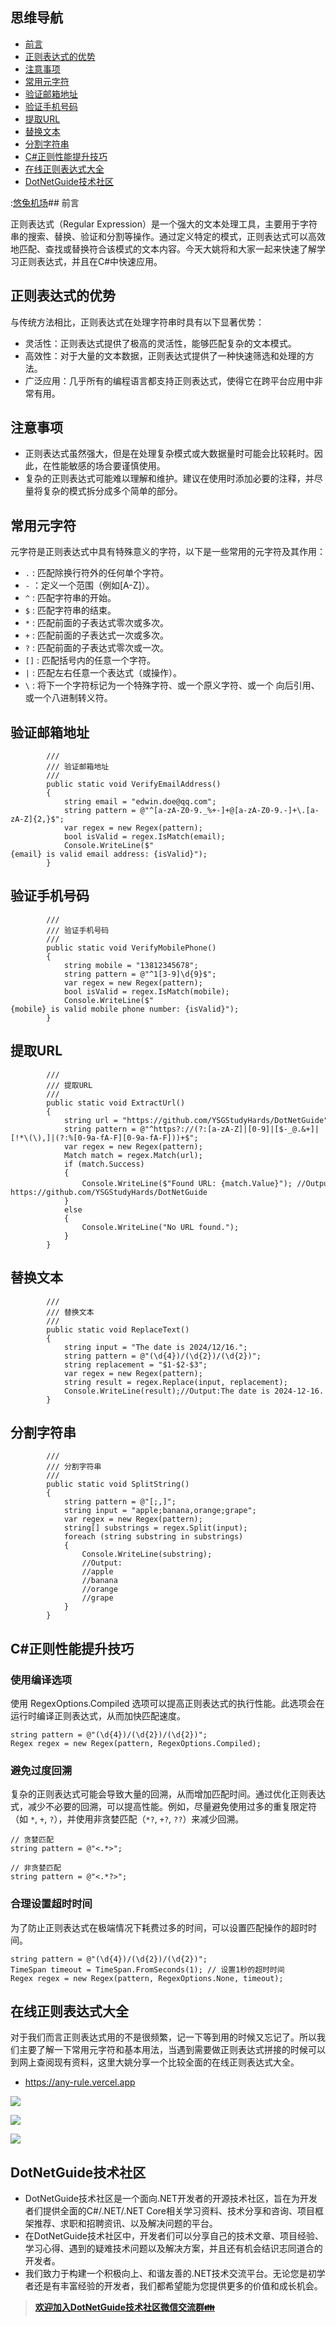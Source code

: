 ## 思维导航

* [前言](https://github.com)
* [正则表达式的优势](https://github.com)
* [注意事项](https://github.com)
* [常用元字符](https://github.com)
* [验证邮箱地址](https://github.com)
* [验证手机号码](https://github.com)
* [提取URL](https://github.com)
* [替换文本](https://github.com)
* [分割字符串](https://github.com)
* [C\#正则性能提升技巧](https://github.com)
* [在线正则表达式大全](https://github.com)
* [DotNetGuide技术社区](https://github.com)

:[悠兔机场](https://xinnongbo.com)## 前言


正则表达式（Regular Expression）是一个强大的文本处理工具，主要用于字符串的搜索、替换、验证和分割等操作。通过定义特定的模式，正则表达式可以高效地匹配、查找或替换符合该模式的文本内容。今天大姚将和大家一起来快速了解学习正则表达式，并且在C\#中快速应用。


## 正则表达式的优势


与传统方法相比，正则表达式在处理字符串时具有以下显著优势：


* 灵活性：正则表达式提供了极高的灵活性，能够匹配复杂的文本模式。
* 高效性：对于大量的文本数据，正则表达式提供了一种快速筛选和处理的方法。
* 广泛应用：几乎所有的编程语言都支持正则表达式，使得它在跨平台应用中非常有用。


## 注意事项


* 正则表达式虽然强大，但是在处理复杂模式或大数据量时可能会比较耗时。因此，在性能敏感的场合要谨慎使用。
* 复杂的正则表达式可能难以理解和维护。建议在使用时添加必要的注释，并尽量将复杂的模式拆分成多个简单的部分。


## 常用元字符


元字符是正则表达式中具有特殊意义的字符，以下是一些常用的元字符及其作用：


* `.` : 匹配除换行符外的任何单个字符。
* `-` ：定义一个范围（例如\[A\-Z]）。
* `^` : 匹配字符串的开始。
* `$` : 匹配字符串的结束。
* `*` : 匹配前面的子表达式零次或多次。
* `+` : 匹配前面的子表达式一次或多次。
* `?` : 匹配前面的子表达式零次或一次。
* `[]` : 匹配括号内的任意一个字符。
* `|` : 匹配左右任意一个表达式（或操作）。
* `\` : 将下一个字符标记为一个特殊字符、或一个原义字符、或一个 向后引用、或一个八进制转义符。


## 验证邮箱地址



```
        /// 
        /// 验证邮箱地址
        /// 
        public static void VerifyEmailAddress()
        {
            string email = "edwin.doe@qq.com";
            string pattern = @"^[a-zA-Z0-9._%+-]+@[a-zA-Z0-9.-]+\.[a-zA-Z]{2,}$";
            var regex = new Regex(pattern);
            bool isValid = regex.IsMatch(email);
            Console.WriteLine($"{email} is valid email address: {isValid}");
        }

```

## 验证手机号码



```
        /// 
        /// 验证手机号码
        /// 
        public static void VerifyMobilePhone()
        {
            string mobile = "13812345678";
            string pattern = @"^1[3-9]\d{9}$";
            var regex = new Regex(pattern);
            bool isValid = regex.IsMatch(mobile);
            Console.WriteLine($"{mobile} is valid mobile phone number: {isValid}");
        }

```

## 提取URL



```
        /// 
        /// 提取URL
        /// 
        public static void ExtractUrl()
        {
            string url = "https://github.com/YSGStudyHards/DotNetGuide";
            string pattern = @"^https?://(?:[a-zA-Z]|[0-9]|[$-_@.&+]|[!*\(\),]|(?:%[0-9a-fA-F][0-9a-fA-F]))+$";
            var regex = new Regex(pattern);
            Match match = regex.Match(url);
            if (match.Success)
            {
                Console.WriteLine($"Found URL: {match.Value}"); //Output：https://github.com/YSGStudyHards/DotNetGuide
            }
            else
            {
                Console.WriteLine("No URL found.");
            }
        }

```

## 替换文本



```
        /// 
        /// 替换文本
        /// 
        public static void ReplaceText()
        {
            string input = "The date is 2024/12/16.";
            string pattern = @"(\d{4})/(\d{2})/(\d{2})";
            string replacement = "$1-$2-$3";
            var regex = new Regex(pattern);
            string result = regex.Replace(input, replacement);
            Console.WriteLine(result);//Output:The date is 2024-12-16.
        }

```

## 分割字符串



```
        /// 
        /// 分割字符串
        /// 
        public static void SplitString()
        {
            string pattern = @"[;,]";
            string input = "apple;banana,orange;grape";
            var regex = new Regex(pattern);
            string[] substrings = regex.Split(input);
            foreach (string substring in substrings)
            {
                Console.WriteLine(substring);
                //Output:
                //apple
                //banana
                //orange
                //grape
            }
        }

```

## C\#正则性能提升技巧


### 使用编译选项


使用 RegexOptions.Compiled 选项可以提高正则表达式的执行性能。此选项会在运行时编译正则表达式，从而加快匹配速度。



```
string pattern = @"(\d{4})/(\d{2})/(\d{2})";
Regex regex = new Regex(pattern, RegexOptions.Compiled);  

```

### 避免过度回溯


复杂的正则表达式可能会导致大量的回溯，从而增加匹配时间。通过优化正则表达式，减少不必要的回溯，可以提高性能。例如，尽量避免使用过多的重复限定符（如 `*`, `+`, `?`），并使用非贪婪匹配（`*?`, `+?`, `??`）来减少回溯。



```
// 贪婪匹配  
string pattern = @"<.*>";  
  
// 非贪婪匹配  
string pattern = @"<.*?>";  

```

### 合理设置超时时间


为了防止正则表达式在极端情况下耗费过多的时间，可以设置匹配操作的超时时间。



```
string pattern = @"(\d{4})/(\d{2})/(\d{2})";
TimeSpan timeout = TimeSpan.FromSeconds(1); // 设置1秒的超时时间  
Regex regex = new Regex(pattern, RegexOptions.None, timeout);  

```

## 在线正则表达式大全


对于我们而言正则表达式用的不是很频繁，记一下等到用的时候又忘记了。所以我们主要了解一下常用元字符和基本用法，当遇到需要做正则表达式拼接的时候可以到网上查阅现有资料，这里大姚分享一个比较全面的在线正则表达式大全。


* [https://any\-rule.vercel.app](https://github.com)


![](https://img2024.cnblogs.com/blog/1336199/202412/1336199-20241215225840392-1566376618.png)


![](https://img2024.cnblogs.com/blog/1336199/202412/1336199-20241215225849594-1479926162.png)


![](https://img2024.cnblogs.com/blog/1336199/202412/1336199-20241215225857462-1830520628.png)


## DotNetGuide技术社区


* DotNetGuide技术社区是一个面向.NET开发者的开源技术社区，旨在为开发者们提供全面的C\#/.NET/.NET Core相关学习资料、技术分享和咨询、项目框架推荐、求职和招聘资讯、以及解决问题的平台。
* 在DotNetGuide技术社区中，开发者们可以分享自己的技术文章、项目经验、学习心得、遇到的疑难技术问题以及解决方案，并且还有机会结识志同道合的开发者。
* 我们致力于构建一个积极向上、和谐友善的.NET技术交流平台。无论您是初学者还是有丰富经验的开发者，我们都希望能为您提供更多的价值和成长机会。



> [**欢迎加入DotNetGuide技术社区微信交流群👪**](https://github.com)


